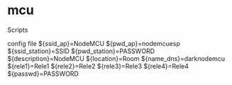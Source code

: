 # mcu
Scripts

config file
${ssid_ap}=NodeMCU
${pwd_ap}=nodemcuesp
${ssid_station}=SSID
${pwd_station}=PASSWORD
${description}=NodeMCU
${location}=Room
${name_dns}=darknodemcu
${rele1}=Rele1
${rele2}=Rele2
${rele3}=Rele3
${rele4}=Rele4
${passwd}=PASSWORD

